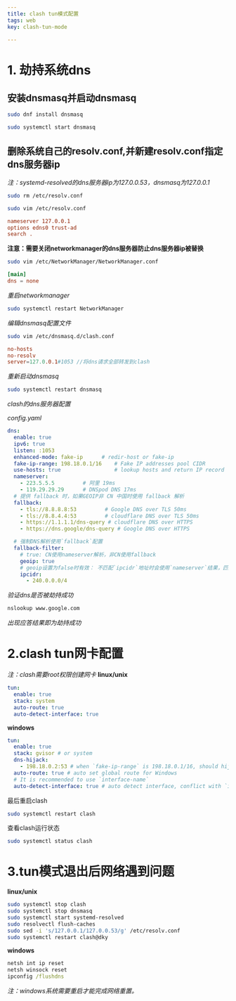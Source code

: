 ```yaml
---
title: clash tun模式配置
tags: web
key: clash-tun-mode

---
```


# 1. 劫持系统dns

## 安装dnsmasq并启动dnsmasq

```bash
sudo dnf install dnsmasq

sudo systemctl start dnsmasq
```

## 删除系统自己的resolv.conf,并新建resolv.conf指定dns服务器ip

*注：systemd-resolved的dns服务器ip为127.0.0.53，dnsmasq为127.0.0.1*

```bash
sudo rm /etc/resolv.conf

sudo vim /etc/resolv.conf
```

```conf
nameserver 127.0.0.1
options edns0 trust-ad
search .
```

**注意：需要关闭networkmanager的dns服务器防止dns服务器ip被替换**

```bash
sudo vim /etc/NetworkManager/NetworkManager.conf
```

```conf
[main]
dns = none
```

*重启networkmanager*

```bash
sudo systemctl restart NetworkManager
```

*编辑dnsmasq配置文件*

```bash
sudo vim /etc/dnsmasq.d/clash.conf
```

```conf
no-hosts
no-resolv
server=127.0.0.1#1053 //将dns请求全部转发到clash
```

*重新启动dnsmasq*

```bash
sudo systemctl restart dnsmasq
```

*clash的dns服务器配置*  

*config.yaml*

```yaml
dns:
  enable: true
  ipv6: true
  listen: :1053
  enhanced-mode: fake-ip      # redir-host or fake-ip
  fake-ip-range: 198.18.0.1/16    # Fake IP addresses pool CIDR
  use-hosts: true                 # lookup hosts and return IP record
  nameserver:
    - 223.5.5.5         # 阿里 19ms
    - 119.29.29.29      # DNSpod DNS 17ms
  # 提供 fallback 时，如果GEOIP非 CN 中国时使用 fallback 解析
  fallback:
    - tls://8.8.8.8:53         # Google DNS over TLS 50ms
    - tls://8.8.4.4:53         # cloudflare DNS over TLS 50ms
    - https://1.1.1.1/dns-query # cloudflare DNS over HTTPS
    - https://dns.google/dns-query # Google DNS over HTTPS

  # 强制DNS解析使用`fallback`配置
  fallback-filter:
    # true: CN使用nameserver解析，非CN使用fallback
    geoip: true
    # geoip设置为false时有效： 不匹配`ipcidr`地址时会使用`nameserver`结果，匹配`ipcidr`地址时使用`fallback`结果。
    ipcidr:
      - 240.0.0.0/4

```



*验证dns是否被劫持成功*

```bash
nslookup www.google.com
```

*出现应答结果即为劫持成功*

# 2.clash tun网卡配置

*注：clash需要root权限创建网卡*
**linux/unix**
```yaml
tun:
  enable: true
  stack: system
  auto-route: true
  auto-detect-interface: true
```
**windows**
```yaml
tun:
  enable: true
  stack: gvisor # or system
  dns-hijack:
    - 198.18.0.2:53 # when `fake-ip-range` is 198.18.0.1/16, should hijack 198.18.0.2:53
  auto-route: true # auto set global route for Windows
  # It is recommended to use `interface-name`
  auto-detect-interface: true # auto detect interface, conflict with `interface-name`
```
最后重启clash

```bash
sudo systemctl restart clash
```

查看clash运行状态

```bash
sudo systemctl status clash
```
# 3.tun模式退出后网络遇到问题
**linux/unix**
```bash
sudo systemctl stop clash
sudo systemctl stop dnsmasq
sudo systemctl start systemd-resolved
sudo resolvectl flush-caches
sudo sed -i 's/127.0.0.1/127.0.0.53/g' /etc/resolv.conf
sudo systemctl restart clash@dky
```
**windows**
```cmd
netsh int ip reset
netsh winsock reset
ipconfig /flushdns
```
*注：windows系统需要重启才能完成网络重置。*
